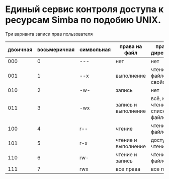 # Единый сервис контроля доступа к ресурсам Simba по подобию UNIX.

Три варианта записи прав пользователя 

двоичная | восьмеричная | символьная | права на файл | права на директорию
---------|--------------|------------|---------------|---------------------
000 | 0 | --- | нет | нет  
001 |	1 |	--x |	выполнение | чтение файлов и их свойств
010 |	2 |	-w- |	запись | нет
011 |	3 |	-wx |	запись и выполнение |	всё, кроме чтения списка файлов
100 |	4 |	r-- |	чтение | чтение имён файлов
101 |	5 |	r-x |	чтение и выполнение | доступ на чтение
110 |	6 |	rw- |	чтение и запись | чтение имён файлов
111 |	7 |	rwx |	все права |	все права 
